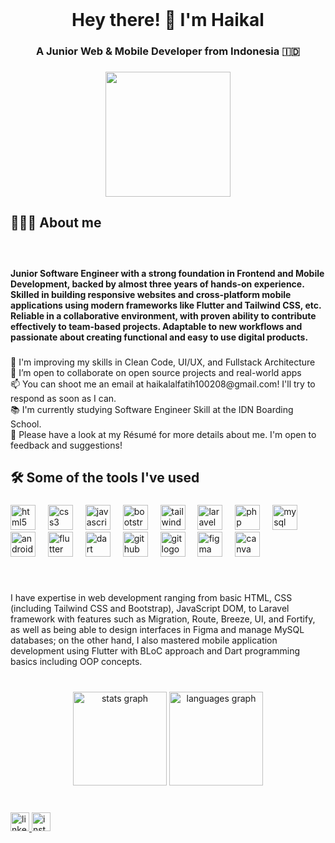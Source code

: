 <br clear="both">

<h1 align="center">Hey there! 👋 I'm Haikal</h1>

###

<h3 align="center">A Junior Web & Mobile Developer from Indonesia 🇮🇩</h3>

###

<div align="center">
  <img height="200" src=""  />
</div>

###

<h2 align="left">🧑🏻‍💻 About me</h2>

###

<br clear="both">

<h4 align="left">Junior Software Engineer with a strong foundation in Frontend and Mobile Development, backed by almost three years of hands-on experience. Skilled in building responsive websites and cross-platform mobile applications using modern frameworks like Flutter and Tailwind CSS, etc. Reliable in a collaborative environment, with proven ability to contribute effectively to team-based projects. Adaptable to new workflows and passionate about creating functional and easy to use digital products.</h4>

###

<p align="left">🧠 I'm improving my skills in Clean Code, UI/UX, and Fullstack Architecture<br>👯 I’m open to collaborate on open source projects and real-world apps<br>📫 You can shoot me an email at haikalalfatih100208@gmail.com! I'll try to respond as soon as I can.<br>📚 I'm currently studying Software Engineer Skill at the IDN Boarding School.<br>📄  Please have a look at my Résumé for more details about me. I'm open to feedback and suggestions!</p>

###

<h2 align="left">🛠️ Some of the tools I've used</h2>

###

<div align="left">
  <img src="https://cdn.jsdelivr.net/gh/devicons/devicon/icons/html5/html5-original.svg" height="40" alt="html5 logo"  />
  <img width="12" />
  <img src="https://cdn.jsdelivr.net/gh/devicons/devicon/icons/css3/css3-original.svg" height="40" alt="css3 logo"  />
  <img width="12" />
  <img src="https://cdn.jsdelivr.net/gh/devicons/devicon/icons/javascript/javascript-original.svg" height="40" alt="javascript logo"  />
  <img width="12" />
  <img src="https://cdn.jsdelivr.net/gh/devicons/devicon/icons/bootstrap/bootstrap-original.svg" height="40" alt="bootstrap logo"  />
  <img width="12" />
  <img src="https://cdn.jsdelivr.net/gh/devicons/devicon/icons/tailwindcss/tailwindcss-original-wordmark.svg" height="40" alt="tailwindcss logo"  />
  <img width="12" />
  <img src="https://cdn.jsdelivr.net/gh/devicons/devicon/icons/laravel/laravel-original.svg" height="40" alt="laravel logo"  />
  <img width="12" />
  <img src="https://cdn.jsdelivr.net/gh/devicons/devicon/icons/php/php-original.svg" height="40" alt="php logo"  />
  <img width="12" />
  <img src="https://cdn.jsdelivr.net/gh/devicons/devicon/icons/mysql/mysql-original.svg" height="40" alt="mysql logo"  />
  <img width="12" />
  <img src="https://cdn.jsdelivr.net/gh/devicons/devicon/icons/androidstudio/androidstudio-original.svg" height="40" alt="androidstudio logo"  />
  <img width="12" />
  <img src="https://cdn.jsdelivr.net/gh/devicons/devicon/icons/flutter/flutter-original.svg" height="40" alt="flutter logo"  />
  <img width="12" />
  <img src="https://cdn.jsdelivr.net/gh/devicons/devicon/icons/dart/dart-original.svg" height="40" alt="dart logo"  />
  <img width="12" />
  <img src="https://cdn.jsdelivr.net/gh/devicons/devicon/icons/github/github-original.svg" height="40" alt="github logo"  />
  <img width="12" />
  <img src="https://cdn.jsdelivr.net/gh/devicons/devicon/icons/git/git-original.svg" height="40" alt="git logo"  />
  <img width="12" />
  <img src="https://cdn.jsdelivr.net/gh/devicons/devicon/icons/figma/figma-original.svg" height="40" alt="figma logo"  />
  <img width="12" />
  <img src="https://cdn.jsdelivr.net/gh/devicons/devicon/icons/canva/canva-original.svg" height="40" alt="canva logo"  />
</div>

###

<br clear="both">

<p align="left">I have expertise in web development ranging from basic HTML, CSS (including Tailwind CSS and Bootstrap), JavaScript DOM, to Laravel framework with features such as Migration, Route, Breeze, UI, and Fortify, as well as being able to design interfaces in Figma and manage MySQL databases; on the other hand, I also mastered mobile application development using Flutter with BLoC approach and Dart programming basics including OOP concepts.</p>

###

<br clear="both">

<div align="center">
  <img src="https://github-readme-stats.vercel.app/api?username=haikallfth&hide_title=false&hide_rank=false&show_icons=true&include_all_commits=true&count_private=true&disable_animations=false&theme=dracula&locale=en&hide_border=false&order=1" height="150" alt="stats graph"  />
  <img src="https://github-readme-stats.vercel.app/api/top-langs?username=haikallfth&locale=en&hide_title=false&layout=compact&card_width=320&langs_count=8&theme=react&hide_border=false&order=2" height="150" alt="languages graph"  />
</div>

###

<br clear="both">

<div align="left">
  <a href="https://www.linkedin.com/in/haikal-al-fatih/" target="_blank">
    <img src="https://img.shields.io/static/v1?message=LinkedIn&logo=linkedin&label=&color=0077B5&logoColor=white&labelColor=&style=for-the-badge" height="30" alt="linkedin logo"  />
  </a>
  <a href="https://www.instagram.com/haikallfth" target="_blank">
    <img src="https://img.shields.io/static/v1?message=Instagram&logo=instagram&label=&color=E4405F&logoColor=white&labelColor=&style=for-the-badge" height="30" alt="instagram logo"  />
  </a>
</div>

###
